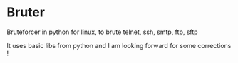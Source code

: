 # Bruter
Bruteforcer in python for linux, to brute telnet, ssh, smtp, ftp, sftp

It uses basic libs from python and I am looking forward for some corrections !

